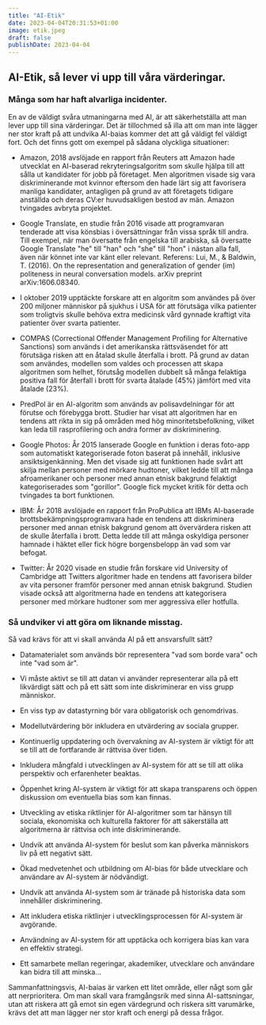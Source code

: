 ```yaml
---
title: "AI-Etik"
date: 2023-04-04T20:31:53+01:00
image: etik.jpeg
draft: false
publishDate: 2023-04-04
---
```


## AI-Etik, så lever vi upp till våra värderingar.

### Många som har haft alvarliga incidenter.

En av de väldigt svåra utmaningarna med AI, är att säkerhetställa att man lever upp till sina värderingar. Det är tillochmed så illa att om man inte lägger ner stor kraft på att undvika AI-baias kommer det att gå väldigt fel väldigt fort. Och det finns gott om exempel på sådana olyckliga situationer:

* Amazon, 2018 avslöjade en rapport från Reuters att Amazon hade utvecklat en AI-baserad rekryteringsalgoritm som skulle hjälpa till att sålla ut kandidater för jobb på företaget. Men algoritmen visade sig vara diskriminerande mot kvinnor eftersom den hade lärt sig att favorisera manliga kandidater, antagligen på grund av att företagets tidigare anställda och deras CV:er huvudsakligen bestod av män. Amazon tvingades avbryta projektet.

* Google Translate, en studie från 2016 visade att programvaran tenderade att visa könsbias i översättningar från vissa språk till andra. Till exempel, när man översatte från engelska till arabiska, så översatte Google Translate "he" till "han" och "she" till "hon" i nästan alla fall, även när könnet inte var känt eller relevant. Referens: Lui, M., & Baldwin, T. (2016). On the representation and generalization of gender (im) politeness in neural conversation models. arXiv preprint arXiv:1606.08340.

 * I oktober 2019 upptäckte forskare att en algoritm som användes på över 200 miljoner människor på sjukhus i USA för att förutsäga vilka patienter som troligtvis skulle behöva extra medicinsk vård gynnade kraftigt vita patienter över svarta patienter.

 * COMPAS (Correctional Offender Management Profiling for Alternative Sanctions) som används i det amerikanska rättsväsendet för att förutsäga risken att en åtalad skulle återfalla i brott. På grund av datan som användes, modellen som valdes och processen att skapa algoritmen som helhet, förutsåg modellen dubbelt så många felaktiga positiva fall för återfall i brott för svarta åtalade (45%) jämfört med vita åtalade (23%).

 * PredPol är en AI-algoritm som används av polisavdelningar för att förutse och förebygga brott. Studier har visat att algoritmen har en tendens att rikta in sig på områden med hög minoritetsbefolkning, vilket kan leda till rasprofilering och andra former av diskriminering. 

 * Google Photos: År 2015 lanserade Google en funktion i deras foto-app som automatiskt kategoriserade foton baserat på innehåll, inklusive ansiktsigenkänning. Men det visade sig att funktionen hade svårt att skilja mellan personer med mörkare hudtoner, vilket ledde till att många afroamerikaner och personer med annan etnisk bakgrund felaktigt kategoriserades som "gorillor". Google fick mycket kritik för detta och tvingades ta bort funktionen.

 * IBM: År 2018 avslöjade en rapport från ProPublica att IBMs AI-baserade brottsbekämpningsprogramvara hade en tendens att diskriminera personer med annan etnisk bakgrund genom att övervärdera risken att de skulle återfalla i brott. Detta ledde till att många oskyldiga personer hamnade i häktet eller fick högre borgensbelopp än vad som var befogat.

 * Twitter: År 2020 visade en studie från forskare vid University of Cambridge att Twitters algoritmer hade en tendens att favorisera bilder av vita personer framför personer med annan etnisk bakgrund. Studien visade också att algoritmerna hade en tendens att kategorisera personer med mörkare hudtoner som mer aggressiva eller hotfulla.


### Så undviker vi att göra om liknande misstag.

Så vad krävs för att vi skall använda AI på ett ansvarsfullt sätt?

 * Datamaterialet som används bör representera "vad som borde vara" och inte "vad som är".

 * Vi måste aktivt se till att datan vi använder representerar alla på ett likvärdigt sätt och på ett sätt som inte diskriminerar en viss grupp människor.

 * En viss typ av datastyrning bör vara obligatorisk och genomdrivas.

 * Modellutvärdering bör inkludera en utvärdering av sociala grupper.

 * Kontinuerlig uppdatering och övervakning av AI-system är viktigt för att se till att de fortfarande är rättvisa över tiden.

 * Inkludera mångfald i utvecklingen av AI-system för att se till att olika perspektiv och erfarenheter beaktas.

 * Öppenhet kring AI-system är viktigt för att skapa transparens och öppen diskussion om eventuella bias som kan finnas.

 * Utveckling av etiska riktlinjer för AI-algoritmer som tar hänsyn till sociala, ekonomiska och kulturella faktorer för att säkerställa att algoritmerna är rättvisa och inte diskriminerande.

 * Undvik att använda AI-system för beslut som kan påverka människors liv på ett negativt sätt.

 * Ökad medvetenhet och utbildning om AI-bias för både utvecklare och användare av AI-system är nödvändigt.

 * Undvik att använda AI-system som är tränade på historiska data som innehåller diskriminering.

 * Att inkludera etiska riktlinjer i utvecklingsprocessen för AI-system är avgörande.

 * Användning av AI-system för att upptäcka och korrigera bias kan vara en effektiv strategi.

 * Ett samarbete mellan regeringar, akademiker, utvecklare och användare kan bidra till att minska…

Sammanfattningsvis, AI-baias är varken ett litet område, eller någt som går att nerprioritera. Om man skall vara framgångsrik med sinna AI-sattsningar, utan att riskera att gå emot sin egen värdegrund och riskera sitt varumärke, krävs det att man lägger ner stor kraft och energi på dessa frågor. 


